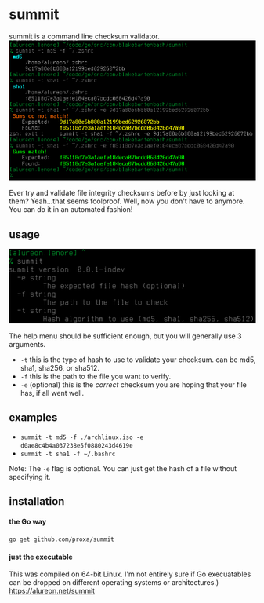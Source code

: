 # summit
summit is a command line checksum validator.
![summmit](summit.png "Picture of summit in action")

Ever try and validate file integrity checksums before by just looking at them?  Yeah...that seems foolproof.  Well, now you don't have to anymore.  You can do it in an automated fashion!

## usage
![help](help.png "Help menu")

The help menu should be sufficient enough, but you will generally use 3 arguments.

* `-t` this is the type of hash to use to validate your checksum. can be md5, sha1, sha256, or sha512.
* `-f` this is the path to the file you want to verify.
* `-e` (optional) this is the *correct* checksum you are hoping that your file has, if all went well.

## examples
* `summit -t md5 -f ./archlinux.iso -e d0ae8c4b4a037238e5f0880243d4619e`
* `summit -t sha1 -f ~/.bashrc`

Note: The `-e` flag is optional.  You can just get the hash of a file without specifying it.

## installation
#### the Go way
`go get github.com/proxa/summit`

#### just the executable
This was compiled on 64-bit Linux. I'm not entirely sure if Go execuatables can be dropped on different operating systems or architectures.)
https://alureon.net/summit
